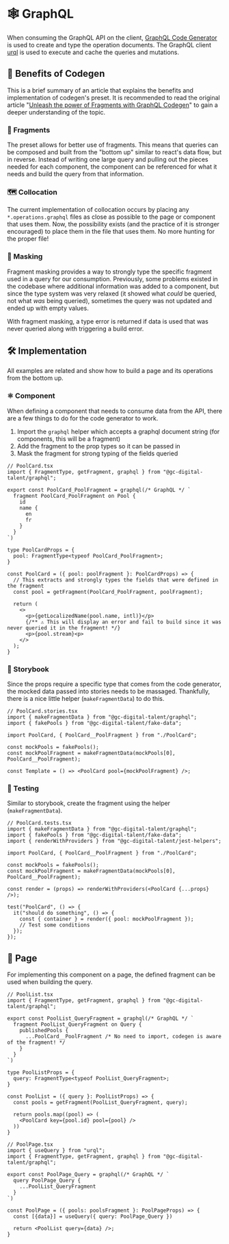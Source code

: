 # 🕸️ GraphQL

When consuming the GraphQL API on the client, [GraphQL Code Generator](https://the-guild.dev/graphql/codegen) is used to create and type the operation documents. The GraphQL client [urql](https://formidable.com/open-source/urql/) is used to execute and cache the queries and mutations.

## 🌟 Benefits of Codegen

This is a brief summary of an article that explains the benefits and implementation of codegen's preset. It is recommended to read the original article "[Unleash the power of Fragments with GraphQL Codegen](https://the-guild.dev/blog/unleash-the-power-of-fragments-with-graphql-codegen)" to gain a deeper understanding of the topic.

### 🧩 Fragments

The preset allows for better use of fragments. This means that queries can be composed and built from the "bottom up" similar to react's data flow, but in reverse. Instead of writing one large query and pulling out the pieces needed for each component, the component can be referenced for what it needs and build the query from that information.

### 🗺️ Collocation

The current implementation of collocation occurs by placing any `*.operations.graphql` files as close as possible to the page or component that uses them. Now, the possibility exists (and the practice of it is stronger encouraged) to place them in the file that uses them. No more hunting for the proper file!

### 👺 Masking

Fragment masking provides a way to strongly type the specific fragment used in a query for our consumption. Previously, some problems existed in the codebase where additional information was added to a component, but since the type system was very relaxed (it showed what *could* be queried, not what *was* being queried), sometimes the query was not updated and ended up with empty values.

With fragment masking, a type error is returned if data is used that was never queried along with triggering a build error.

## 🛠️ Implementation

All examples are related and show how to build a page and its operations from the bottom up.

### ⚛️ Component

When defining a component that needs to consume data from the API, there are a few things to do for the code generator to work.

 1. Import the `graphql` helper which accepts a graphql document string (for components, this will be a fragment)
 2. Add the fragment to the prop types so it can be passed in
 3. Mask the fragment for strong typing of the fields queried


```tsx
// PoolCard.tsx
import { FragmentType, getFragment, graphql } from "@gc-digital-talent/graphql";

export const PoolCard_PoolFragment = graphql(/* GraphQL */ `
  fragment PoolCard_PoolFragment on Pool {
    id
    name {
      en
      fr
    }
  }
`)

type PoolCardProps = {
  pool: FragmentType<typeof PoolCard_PoolFragment>;
}

const PoolCard = ({ pool: poolFragment }: PoolCardProps) => {
  // This extracts and strongly types the fields that were defined in the fragment
  const pool = getFragment(PoolCard_PoolFragment, poolFragment);

  return (
    <>
      <p>{getLocalizedName(pool.name, intl)}</p>
      {/** ⚠️ This will display an error and fail to build since it was never queried it in the fragment! */}
      <p>{pool.stream}<p>
    </>
  );
}
```


### 📖 Storybook

Since the props require a specific type that comes from the code generator, the mocked data passed into stories needs to be massaged. Thankfully, there is a nice little helper (`makeFragmentData`) to do this.

```tsx
// PoolCard.stories.tsx
import { makeFragmentData } from "@gc-digital-talent/graphql";
import { fakePools } from "@gc-digital-talent/fake-data";

import PoolCard, { PoolCard__PoolFragment } from "./PoolCard";

const mockPools = fakePools();
const mockPoolFragment = makeFragmentData(mockPools[0], PoolCard__PoolFragment);

const Template = () => <PoolCard pool={mockPoolFragment} />;
```

### 🧪 Testing

Similar to storybook, create the fragment using the helper (`makeFragmentData`).

```tsx
// PoolCard.tests.tsx
import { makeFragmentData } from "@gc-digital-talent/graphql";
import { fakePools } from "@gc-digital-talent/fake-data";
import { renderWithProviders } from "@gc-digital-talent/jest-helpers";

import PoolCard, { PoolCard__PoolFragment } from "./PoolCard";

const mockPools = fakePools();
const mockPoolFragment = makeFragmentData(mockPools[0], PoolCard__PoolFragment);

const render = (props) => renderWithProviders(<PoolCard {...props} />);

test("PoolCard", () => {
  it("should do something", () => {
    const { container } = render({ pool: mockPoolFragment });
    // Test some conditions
  });
});
```

## 📃 Page

For implementing this component on a page, the defined fragment can be used when building the query.

```tsx
// PoolList.tsx
import { FragmentType, getFragment, graphql } from "@gc-digital-talent/graphql";

export const PoolList_QueryFragment = graphql(/* GraphQL */ `
  fragment PoolList_QueryFragment on Query {
    publishedPools {
      ...PoolCard__PoolFragment /* No need to import, codegen is aware of the fragment! */
    }
  }
`)

type PoolListProps = {
  query: FragmentType<typeof PoolList_QueryFragment>;
}

const PoolList = ({ query }: PoolListProps) => {
  const pools = getFragment(PoolList_QueryFragment, query);
  
  return pools.map((pool) => (
    <PoolCard key={pool.id} pool={pool} />
  ))
}

// PoolPage.tsx
import { useQuery } from "urql";
import { FragmentType, getFragment, graphql } from "@gc-digital-talent/graphql";

export const PoolPage_Query = graphql(/* GraphQL */ `
  query PoolPage_Query {
    ...PoolList_QueryFragment
  }
`)

const PoolPage = ({ pools: poolsFragment }: PoolPageProps) => {
  const [{data}] = useQuery({ query: PoolPage_Query })
  
  return <PoolList query={data} />;
}
```

